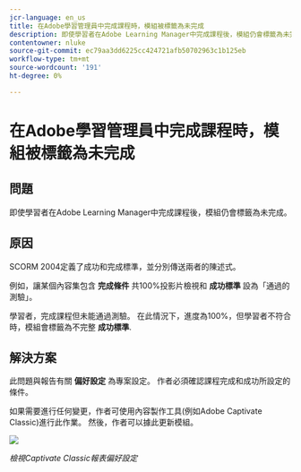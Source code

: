 ```yaml
---
jcr-language: en_us
title: 在Adobe學習管理員中完成課程時，模組被標籤為未完成
description: 即使學習者在Adobe Learning Manager中完成課程後，模組仍會標籤為未完成。
contentowner: nluke
source-git-commit: ec79aa3dd6225cc424721afb50702963c1b125eb
workflow-type: tm+mt
source-wordcount: '191'
ht-degree: 0%

---
```




# 在Adobe學習管理員中完成課程時，模組被標籤為未完成

## 問題

即使學習者在Adobe Learning Manager中完成課程後，模組仍會標籤為未完成。

## 原因

SCORM 2004定義了成功和完成標準，並分別傳送兩者的陳述式。

例如，讓某個內容集包含 **完成條件** 共100%投影片檢視和 **成功標準** 設為「通過的測驗」。

學習者，完成課程但未能通過測驗。 在此情況下，進度為100%，但學習者不符合時，模組會標籤為不完整 **成功標準**.

## 解決方案

此問題與報告有關 **偏好設定** 為專案設定。 作者必須確認課程完成和成功所設定的條件。

如果需要進行任何變更，作者可使用內容製作工具(例如Adobe Captivate Classic)進行此作業。 然後，作者可以據此更新模組。

![](assets/scorm.png)

*檢視Captivate Classic報表偏好設定*
